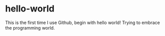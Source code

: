 # hello-world
This is the first time I use Github, begin with hello world! 
Trying to embrace the programming world.
